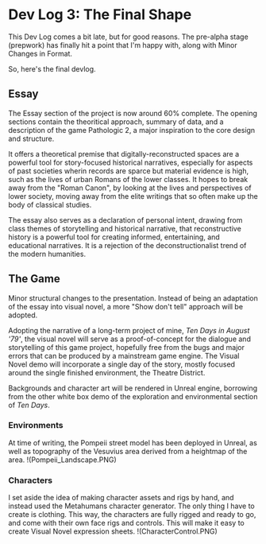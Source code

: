 # Dev Log 3: The Final Shape	

This Dev Log comes a bit late, but for good reasons. The pre-alpha stage (prepwork) has finally hit a point that I'm happy with, along with Minor Changes in Format. 

So, here's the final devlog. 

## Essay
The Essay section of the project is now around 60% complete. The opening sections contain the theoritical approach, summary of data, and a description of the game Pathologic 2, a major inspiration to the core design and structure. 

It offers a theoretical premise that digitally-reconstructed spaces are a powerful tool for story-focused historical narratives, especially for aspects of past societies wherin records are sparce but material evidence is high, such as the lives of urban Romans of the lower classes. It hopes to break away from the "Roman Canon", by looking at the lives and perspectives of lower society, moving away from the elite writings that so often make up the body of classical studies. 

The essay also serves as a declaration of personal intent, drawing from class themes of storytelling and historical narrative, that reconstructive history is a powerful tool for creating informed, entertaining, and educational narratives. It is a rejection of the deconstructionalist trend of the modern humanities. 

## The Game
Minor structural changes to the presentation. Instead of being an adaptation of the essay into visual novel, a more "Show don't tell" approach will be adopted.  

Adopting the narrative of a long-term project of mine, *Ten Days in August '79'*, the visual novel will serve as a proof-of-concept for the dialogue and storytelling of this game project, hopefully free from the bugs and major errors that can be produced by a mainstream game engine. The Visual Novel demo will incorporate a single day of the story, mostly focused around the single finished environment, the Theatre District.

Backgrounds and character art will be rendered in Unreal engine, borrowing from the other white box demo of the exploration and environmental section of *Ten Days*.

### Environments
At time of writing, the Pompeii street model has been deployed in Unreal, as well as topography of the Vesuvius area derived from a heightmap of the area. 
!(Pompeii_Landscape.PNG)

### Characters
I set aside the idea of making character assets and rigs by hand, and instead used the Metahumans character generator. The only thing I have to create is clothing. This way, the characters are fully rigged and ready to go, and come with their own face rigs and controls. This will make it easy to create Visual Novel expression sheets. 
!(CharacterControl.PNG)
